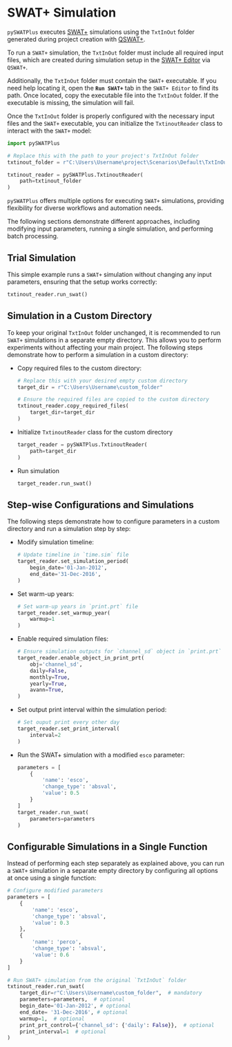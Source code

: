 # SWAT+ Simulation

`pySWATPlus` executes [SWAT+](https://swat.tamu.edu/software/plus/) simulations using the `TxtInOut` folder generated during project creation with [QSWAT+](https://github.com/swat-model/QSWATPlus).

To run a `SWAT+` simulation, the `TxtInOut` folder must include all required input files, which are created during simulation setup in the [SWAT+ Editor](https://github.com/swat-model/swatplus-editor) via `QSWAT+`.

Additionally, the `TxtInOut` folder must contain the `SWAT+` executable. If you need help locating it, open the **`Run SWAT+`** tab in the `SWAT+ Editor` to find its path. Once located, copy the executable file into the `TxtInOut` folder. If the executable is missing, the simulation will fail.

Once the `TxtInOut` folder is properly configured with the necessary input files and the `SWAT+` executable, you can initialize the `TxtinoutReader` class to interact with the `SWAT+` model:

```python
import pySWATPlus

# Replace this with the path to your project's TxtInOut folder
txtinout_folder = r"C:\Users\Username\project\Scenarios\Default\TxtInOut"

txtinout_reader = pySWATPlus.TxtinoutReader(
    path=txtinout_folder
)
```

`pySWATPlus` offers multiple options for executing `SWAT+` simulations, providing flexibility for diverse workflows and automation needs.

The following sections demonstrate different approaches, including modifying input parameters, running a single simulation, and performing batch processing.


## Trial Simulation

This simple example runs a `SWAT+` simulation without changing any input parameters, ensuring that the setup works correctly:


```python
txtinout_reader.run_swat()
```

## Simulation in a Custom Directory

To keep your original `TxtInOut` folder unchanged, it is recommended to run `SWAT+` simulations in a separate empty directory. This allows you to perform experiments without affecting your main project. The following steps demonstrate how to perform a simulation in a custom directory:


- Copy required files to the custom directory:

    ```python
    # Replace this with your desired empty custom directory
    target_dir = r"C:\Users\Username\custom_folder" 

    # Ensure the required files are copied to the custom directory
    txtinout_reader.copy_required_files(
        target_dir=target_dir
    )
    ```

- Initialize `TxtinoutReader` class for the custom directory

    ```python
    target_reader = pySWATPlus.TxtinoutReader(
        path=target_dir
    )
    ```
    
- Run simulation

    ```python
    target_reader.run_swat()
    ```

## Step-wise Configurations and Simulations


The following steps demonstrate how to configure parameters in a custom directory and run a simulation step by step:


- Modify simulation timeline:

    ```python
    # Update timeline in `time.sim` file
    target_reader.set_simulation_period(
        begin_date='01-Jan-2012',
        end_date='31-Dec-2016',
    )
    ```

- Set warm-up years:

    ```python
    # Set warm-up years in `print.prt` file
    target_reader.set_warmup_year(
        warmup=1
    )
    ```

- Enable required simulation files:

    ```python
    # Ensure simulation outputs for `channel_sd` object in `print.prt` file  
    target_reader.enable_object_in_print_prt(
        obj='channel_sd',
        daily=False,
        monthly=True,
        yearly=True,
        avann=True,
    )
    ```
    
- Set output print interval within the simulation period:

    ```python
    # Set ouput print every other day  
    target_reader.set_print_interval(
        interval=2
    )
    ```
    
- Run the SWAT+ simulation with a modified `esco` parameter:

    ```python
    parameters = [
        {
            'name': 'esco',
            'change_type': 'absval',
            'value': 0.5
        }
    ]
    target_reader.run_swat(
        parameters=parameters
    )
    ```


## Configurable Simulations in a Single Function

Instead of performing each step separately as explained above, you can run a `SWAT+` simulation in a separate empty directory by configuring all options at once using a single function:

```python
# Configure modified parameters
parameters = [
    {
        'name': 'esco',
        'change_type': 'absval',
        'value': 0.3
    },
    {
        'name': 'perco',
        'change_type': 'absval',
        'value': 0.6
    }
]

# Run SWAT+ simulation from the original `TxtInOut` folder
txtinout_reader.run_swat(
    target_dir=r"C:\Users\Username\custom_folder",  # mandatory
    parameters=parameters,  # optional
    begin_date='01-Jan-2012', # optional
    end_date= '31-Dec-2016', # optional
    warmup=1,  # optional
    print_prt_control={'channel_sd': {'daily': False}},  # optional
    print_interval=1  # optional
)
```

